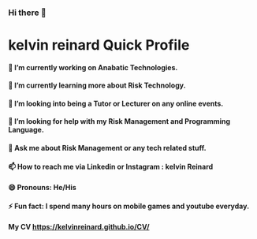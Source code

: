 ### Hi there 👋

<!--
**kelvinreinard/kelvinreinard** is a ✨ _special_ ✨ repository because its `README.md` (this file) appears on your GitHub profile.

Here are some ideas to get you started:

- 🔭 I’m currently working on ...
- 🌱 I’m currently learning ...
- 👯 I’m looking to collaborate on ...
- 🤔 I’m looking for help with ...
- 💬 Ask me about ...
- 📫 How to reach me: ...
- 😄 Pronouns: ...
- ⚡ Fun fact: ...
-->

# kelvin reinard Quick Profile

#### 🔭 I’m currently working on Anabatic Technologies.
#### 🌱 I’m currently learning more about Risk Technology.
#### 👯 I’m looking into being a Tutor or Lecturer on any online events.
#### 🤔 I’m looking for help with my Risk Management and Programming Language.
#### 💬 Ask me about Risk Management or any tech related stuff.
#### 📫 How to reach me via Linkedin or Instagram : kelvin Reinard
#### 😄 Pronouns: He/His
#### ⚡ Fun fact: I spend many hours on mobile games and youtube everyday.

#### My CV https://kelvinreinard.github.io/CV/
